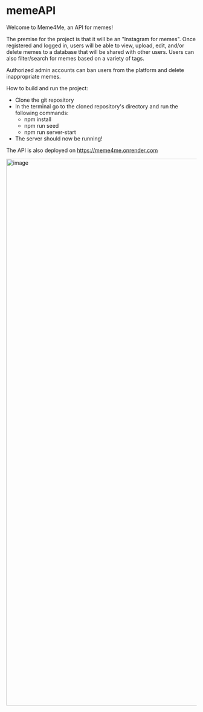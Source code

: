 # memeAPI

Welcome to Meme4Me, an API for memes!

The premise for the project is that it will be an "Instagram for memes". 
Once registered and logged in, users will be able to view, upload, edit, and/or delete memes to a database that will be shared with other users.
Users can also filter/search for memes based on a variety of tags.

Authorized admin accounts can ban users from the platform and delete inappropriate memes.

How to build and run the project:
  - Clone the git repository
  - In the terminal go to the cloned repository's directory and run the following commands:
    - npm install
    - npm run seed
    - npm run server-start
  - The server should now be running!
  
The API is also deployed on https://meme4me.onrender.com

<img width="1445" alt="image" src="https://user-images.githubusercontent.com/6026227/205164619-7e0efdbc-a1d9-46b0-851b-0cf02b77a41d.png">
